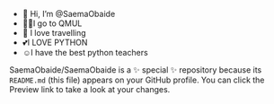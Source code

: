 - 👋 Hi, I’m @SaemaObaide
- ✌🏽I go to QMUL
- 🤗 I love travelling
- 💕I LOVE PYTHON
- ☺️I have the best python teachers

SaemaObaide/SaemaObaide is a ✨ special ✨ repository because its `README.md` (this file) appears on your GitHub profile.
You can click the Preview link to take a look at your changes.

